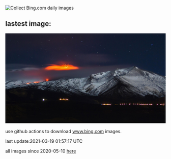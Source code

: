 ![Collect Bing.com daily images](https://github.com/counter2015/bing-daily-images/workflows/Collect%20Bing.com%20daily%20images/badge.svg)
## lastest image:
![](images/MtEtna.jpg)

use github actions to download www.bing.com images.

last update:2021-03-19 01:57:17 UTC

all images since 2020-05-10 [here](https://github.com/counter2015/bing-daily-images/tree/master/images) 
